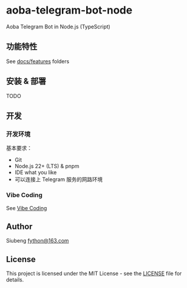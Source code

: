 # aoba-telegram-bot-node

Aoba Telegram Bot in Node.js (TypeScript)

## 功能特性

See [docs/features](docs/features/) folders

## 安装 & 部署

TODO

## 开发

### 开发环境

基本要求：

- Git
- Node.js 22+ (LTS) & pnpm
- IDE what you like
- 可以连接上 Telegram 服务的网路环境

### Vibe Coding

See [Vibe Coding](docs/vibe_coding.md)

## Author

Siubeng <fython@163.com>

## License

This project is licensed under the MIT License - see the [LICENSE](LICENSE) file for details.
